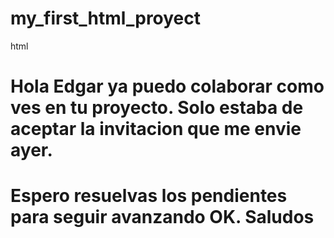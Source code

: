 
# my_first_html_proyect
html
# Hola Edgar ya puedo colaborar como ves en tu proyecto. Solo estaba de aceptar la invitacion que me envie ayer.

# Espero resuelvas los pendientes para seguir avanzando OK. Saludos